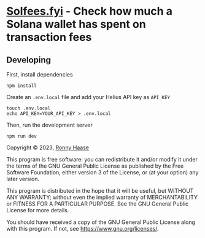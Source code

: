 # [Solfees.fyi](https://www.solfees.fyi/) - Check how much a Solana wallet has spent on transaction fees

## Developing
First, install dependencies
```
npm install
```
Create an `.env.local` file and add your Helius API key as `API_KEY`
```
touch .env.local
echo API_KEY=YOUR_API_KEY > .env.local
```
Then, run the development server
```
npm run dev
```

Copyright © 2023, [Ronny Haase](https://ronnyhaase.com)

This program is free software: you can redistribute it and/or modify it under the terms of the GNU General Public License as published by the Free Software Foundation, either version 3 of the License, or (at your option) any later version.

This program is distributed in the hope that it will be useful, but WITHOUT ANY WARRANTY; without even the implied warranty of MERCHANTABILITY or FITNESS FOR A PARTICULAR PURPOSE. See the GNU General Public License for more details.

You should have received a copy of the GNU General Public License along with this program. If not, see https://www.gnu.org/licenses/.

